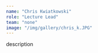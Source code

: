 ```yaml
---
name: "Chris Kwiatkowski"
role: "Lecture Lead"
team: "none"
image: "/img/gallery/chris_k.JPG"
---
```


description